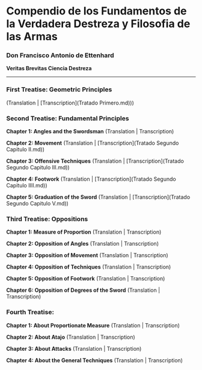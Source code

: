 # Compendio de los Fundamentos de la Verdadera Destreza y Filosofia de las Armas
### Don Francisco Antonio de Ettenhard
**Veritas Brevitas Ciencia Destreza**

***

### First Treatise: Geometric Principles
(Translation | [Transcription](Tratado Primero.md)))

### Second Treatise: Fundamental Principles
**Chapter 1: Angles and the Swordsman**
(Translation | Transcription) 

**Chapter 2: Movement**
(Translation | [Transcription](Tratado Segundo Capitulo II.md))

**Chapter 3: Offensive Techniques**
(Translation | [Transcription](Tratado Segundo Capitulo III.md))

**Chapter 4: Footwork**
(Translation | [Transcription](Tratado Segundo Capitulo IIII.md))

**Chapter 5: Graduation of the Sword**
(Translation | [Transcription](Tratado Segundo Capitulo V.md))

### Third Treatise: Oppositions

**Chapter 1: Measure of Proportion**
(Translation | Transcription)

**Chapter 2: Opposition of Angles**
(Translation | Transcription)

**Chapter 3: Opposition of Movement**
(Translation | Transcription)

**Chapter 4: Opposition of Techniques**
(Translation | Transcription)

**Chapter 5: Opposition of Footwork**
(Translation | Transcription)

**Chapter 6: Opposition of Degrees of the Sword**
(Translation | Transcription)


### Fourth Treatise:

**Chapter 1: About Proportionate Measure**
(Translation | Transcription)

**Chapter 2: About Atajo**
(Translation | Transcription)

**Chapter 3: About Attacks**
(Translation | Transcription)

**Chapter 4: About the General Techniques**
(Translation | Transcription) 